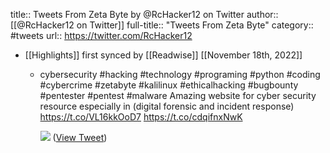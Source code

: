 title:: Tweets From Zeta Byte by @RcHacker12 on Twitter
author:: [[@RcHacker12 on Twitter]]
full-title:: "Tweets From Zeta Byte"
category:: #tweets
url:: https://twitter.com/RcHacker12

- [[Highlights]] first synced by [[Readwise]] [[November 18th, 2022]]
	- cybersecurity #hacking  #technology #programing #python  #coding #cybercrime #zetabyte #kalilinux   #ethicalhacking #bugbounty #pentester #pentest #malware 
	  Amazing website for cyber security resource especially in (digital forensic and incident response) 
	  https://t.co/VL16kkOoD7 https://t.co/cdqifnxNwK
	  
	  ![](https://pbs.twimg.com/media/FhGl24eaEAAayuA.jpg) ([View Tweet](https://twitter.com/RcHacker12/status/1590234512474378240))